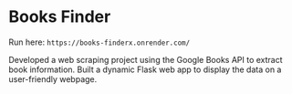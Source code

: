# Books Finder

Run here: ```https://books-finderx.onrender.com/```

Developed a web scraping project using the Google Books API to extract book information. Built a dynamic Flask web app to display the data on a user-friendly webpage.
